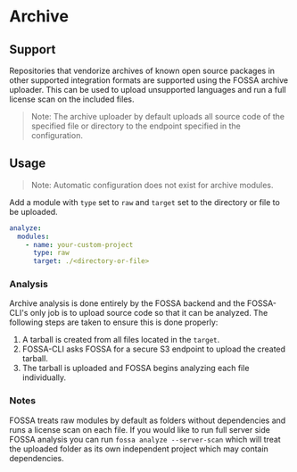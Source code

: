 # Archive

## Support

Repositories that vendorize archives of known open source packages in other supported integration formats are supported using the FOSSA archive uploader. This can be used to upload unsupported languages and run a full license scan on the included files.

> Note: The archive uploader by default uploads all source code of the specified file or directory to the endpoint specified in the configuration.

## Usage

> Note: Automatic configuration does not exist for archive modules.

Add a module with `type` set to `raw` and `target` set to the directory or file to be uploaded.

```yaml
analyze:
  modules:
    - name: your-custom-project
      type: raw
      target: ./<directory-or-file>
```

### Analysis

Archive analysis is done entirely by the FOSSA backend and the FOSSA-CLI's only job is to upload source code so that it can be analyzed. The following steps are taken to ensure this is done properly:
1. A tarball is created from all files located in the `target`.
2. FOSSA-CLI asks FOSSA for a secure S3 endpoint to upload the created tarball.
3. The tarball is uploaded and FOSSA begins analyzing each file individually.

### Notes

FOSSA treats raw modules by default as folders without dependencies and runs a license scan on each file. If you would like to run full server side FOSSA analysis you can run `fossa analyze --server-scan` which will treat the uploaded folder as its own independent project which may contain dependencies.